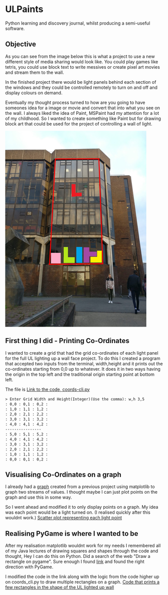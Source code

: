# ULPaints
Python learning and discovery journal, whilst producing a semi-useful software.

## Objective 
As you can see from the image below this is what a project to use a new different style of media sharing would look like. You could play games like tetris, you could use block text to write messives or create pixel art movies and stream them to the wall.

In the finished project there would be light panels behind each section of the windows and they could be controlled remotely to turn on and off and display colours on demand.

Eventually my thought process turned to how are you going to have someones idea for a image or movie and convert that into what you see on the wall. I always liked the idea of Paint, MSPaint had my attention for a lot of my childhood. So I wanted to create something like Paint but for drawing block art that could be used for the project of controlling a wall of light. 

<img src="objective.jpg" alt="UL light up project" width="450" height="625"/>

## First thing I did - Printing Co-Ordinates
I wanted to create a grid that had the grid co-ordinates of each light panel for the full UL lighting up a wall face project.
To do this I created a program that accepted two inputs from the terminal, width,height and it prints out the co-ordinates starting from 0,0 up to whatever. It does it in two ways having the origin in the top left and the traditional origin starting point at bottom left.

The file is [Link to the code, coords-cli.py](coords_cli.py)

~~~~
> Enter Grid Width and Height(Integer)(Use the comma): w,h 3,5
: 0,0 : 0,1 : 0,2 : 
: 1,0 : 1,1 : 1,2 : 
: 2,0 : 2,1 : 2,2 : 
: 3,0 : 3,1 : 3,2 : 
: 4,0 : 4,1 : 4,2 : 
----------------
: 5,0 : 5,1 : 5,2 : 
: 4,0 : 4,1 : 4,2 : 
: 3,0 : 3,1 : 3,2 : 
: 2,0 : 2,1 : 2,2 : 
: 1,0 : 1,1 : 1,2 : 
: 0,0 : 0,1 : 0,2 : 
~~~~

## Visualising Co-Ordinates on a graph
I already had a [graph](old_graph.py) created from a previous project using matplotlib to graph two streams of values. I thought maybe I can just plot points on the graph and use this in some way. 

So I went ahead and modified it to only display points on a graph. My idea was each point would be a light turned on.
(I realised quickly after this wouldnt work.)
[Scatter plot representing each light point](graph.py)

## Realising PyGame is where I wanted to be
After my realisation matplotlib wouldnt work for my needs I remembered all of my Java lectures of drawing squares and shapes through the code and thought, Hey I can do this on Python. Did a search of the web "Draw a rectangle on pygame". Sure enough I found [link]("https://stackoverflow.com/questions/19780411/pygame-drawing-a-rectangle" "StackOverflow") and found the right direction with PyGame.

I modified the code in the link along with the logic from the code higher up on coords_cli.py to draw multiple rectangles on a graph.
[Code that prints a few rectangles in the shape of the UL lighted up wall](pygame_rect.py)

## 







